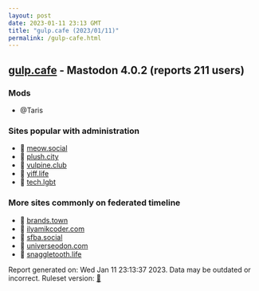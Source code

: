```yaml
---
layout: post
date: 2023-01-11 23:13 GMT
title: "gulp.cafe (2023/01/11)"
permalink: /gulp-cafe.html
---
```



## [gulp.cafe](https://gulp.cafe) - Mastodon 4.0.2 (reports 211 users)

### Mods
 * @Taris

### Sites popular with administration

* 🐘 [meow.social](/meow-social.html)
* 🐘 [plush.city](/plush-city.html)
* 🐘 [vulpine.club](/vulpine-club.html)
* 🐘 [yiff.life](/yiff-life.html)
* 🐘 [tech.lgbt](/tech-lgbt.html)

### More sites commonly on federated timeline

* 🐘 [brands.town](/brands-town.html)
* 🐘 [ilyamikcoder.com](/ilyamikcoder-com.html)
* 🐘 [sfba.social](/sfba-social.html)
* 🐘 [universeodon.com](/universeodon-com.html)
* 🐘 [snaggletooth.life](/snaggletooth-life.html)

Report generated on: Wed Jan 11 23:13:37 2023. Data may be outdated or incorrect.
Ruleset version: [🧁](/version-cupcake)
